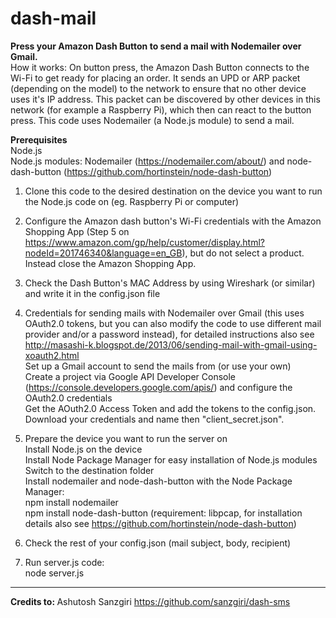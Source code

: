 # dash-mail
<b>Press your Amazon Dash Button to send a mail with Nodemailer over Gmail.</b><br/>
How it works: On button press, the Amazon Dash Button connects to the Wi-Fi to get ready for placing an order. It sends an UPD or ARP packet (depending on the model) to the network to ensure that no other device uses it's IP address. This packet can be discovered by other devices in this network (for example a Raspberry Pi), which then can react to the button press. This code uses Nodemailer (a Node.js module) to send a mail. 

<b>Prerequisites</b><br/>
Node.js <br/>
Node.js modules: Nodemailer (https://nodemailer.com/about/) and node-dash-button (https://github.com/hortinstein/node-dash-button)

1. Clone this code to the desired destination on the device you want to run the Node.js code on (eg. Raspberry Pi or computer)

2. Configure the Amazon dash button's Wi-Fi credentials with the Amazon Shopping App 
(Step 5 on https://www.amazon.com/gp/help/customer/display.html?nodeId=201746340&language=en_GB), but do not select a product. Instead close the Amazon Shopping App. 

3. Check the Dash Button's MAC Address by using Wireshark (or similar) and write it in the config.json file

4. Credentials for sending mails with Nodemailer over Gmail (this uses OAuth2.0 tokens, but you can also modify the code to use different mail provider and/or a password instead), for detailed instructions also see http://masashi-k.blogspot.de/2013/06/sending-mail-with-gmail-using-xoauth2.html
<br>Set up a Gmail account to send the mails from (or use your own)
<br>Create a project via Google API Developer Console (https://console.developers.google.com/apis/) and configure the OAuth2.0 credentials
<br>Get the AOuth2.0 Access Token  and add the tokens to the config.json. Download your credentials and name then "client_secret.json". 

5. Prepare the device you want to run the server on
<br/>Install Node.js on the device
<br/>Install Node Package Manager for easy installation of Node.js modules
<br/>Switch to the destination folder
<br/>Install nodemailer and node-dash-button with the Node Package Manager:
<br/>npm install nodemailer
<br/>npm install node-dash-button (requirement: libpcap, for installation details also see https://github.com/hortinstein/node-dash-button)

6. Check the rest of your config.json (mail subject, body, recipient)

7. Run server.js code:
<br>node server.js


-----
<b> Credits to: </b>
Ashutosh Sanzgiri https://github.com/sanzgiri/dash-sms
